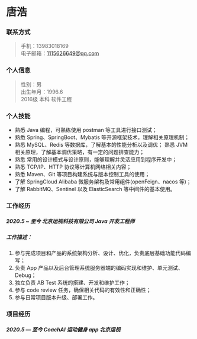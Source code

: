 # 唐浩

### 联系方式
> 手机：13983018169   
> 电子邮箱：1115626649@qq.com

### 个人信息
> 性别：男   
> 出生年月：1996.6   
> 2016级 本科 软件工程   

### 个人技能
+ 熟悉 Java 编程，可熟练使用 postman 等工具进行接口测试；
+ 熟悉 Spring、SpringBoot、Mybatis 等开源框架技术，理解相关原理机制；
+ 熟悉 MySQL、Redis 等数据库，了解基本的性能分析以及调优； 熟悉 JVM 相关原理，了解基本调优策略，有一定的问题排查能力； 
+ 熟悉 常用的设计模式与设计原则，能够理解并灵活应用到程序开发中； 
+ 熟悉 TCP/IP、HTTP 协议等计算机网络相关内容； 
+ 熟悉 Maven、Git 等项目构建系统与版本控制工具的使用； 
+ 了解 SpringCloud Alibaba 微服务架构及常用组件(openFeign、nacos 等)； 
+ 了解 RabbitMQ、Sentinel 以及 ElasticSearch 等中间件的基本使用。

### 工作经历
##### 2020.5 ~ 至今  北京运视科技有限公司  Java 开发工程师

##### 工作描述：
1. 参与完成项目和产品的系统架构分析、设计、优化，负责底层基础功能代码编写；   
2. 负责 App 产品以及后台管理系统服务器端的编码实现和维护、单元测试、Debug；    
3. 独立负责 AB Test 系统的搭建、开发和维护工作；    
4. 参与 code review 任务，确保相关代码的有效性和正确性；   
5. 参与日常项目版本升级、部署工作。   

### 项目经历
##### 2020.5 — 至今  CoachAI 运动健身 app  北京运视
















